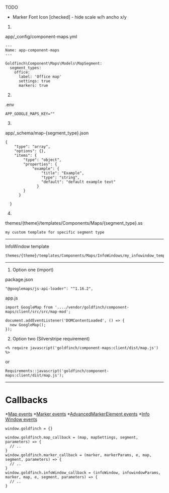 TODO

* Marker Font Icon [checked] - hide scale w/h ancho x/y

1)

app/_config/component-maps.yml
```
---
Name: app-component-maps
---

Goldfinch\Component\Maps\Models\MapSegment:
  segment_types:
    office:
      label: 'Office map'
      settings: true
      markers: true
```

2)

.env
```
APP_GOOGLE_MAPS_KEY=""
```

3)

app/_schema/map-{segment_type}.json
```
{
    "type": "array",
    "options": {},
    "items": {
        "type": "object",
        "properties": {
            "example": {
                "title": "Example",
                "type": "string",
                "default": "default example text"
              }
        }
      }

  }
```

4)

themes/{theme}/templates/Components/Maps/{segment_type}.ss

```
my custom template for specific segment type
```

---

InfoWindow template

```
themes/{theme}/templates/Components/Maps/InfoWindows/my_infowindow_template.ss
```

---- 


1) Option one (import)

package.json
```
"@googlemaps/js-api-loader": "^1.16.2",
```

app.js
```
import GoogleMap from '..../vendor/goldfinch/component-maps/client/src/src/map-mod';

document.addEventListener('DOMContentLoaded', () => {
  new GoogleMap();
});
```

2) Option two (Silverstripe requirement)
```
<% require javascript('goldfinch/component-maps:client/dist/map.js') %>
```
or
```
Requirements::javascript('goldfinch/component-maps:client/dist/map.js');
```

---

# Callbacks

*[Map events](https://developers.google.com/maps/documentation/javascript/events)
*[Marker events](https://developers.google.com/maps/documentation/javascript/reference/marker#Marker-Events)
*[AdvancedMarkerElement events](https://developers.google.com/maps/documentation/javascript/reference/advanced-markers#AdvancedMarkerElement-Events)
*[Info Window events](https://developers.google.com/maps/documentation/javascript/reference/info-window#InfoWindow-Events)
```
window.goldfinch = {}

window.goldfinch.map_callback = (map, mapSettings, segment, parameters) => {
  // ..
}
window.goldfinch.marker_callback = (marker, markerParams, e, map, segment, parameters) => {
  // ..
}
window.goldfinch.infoWindow_callback = (infoWindow, infowindowParams, marker, map, e, segment, parameters) => {
  // ..
}
```
